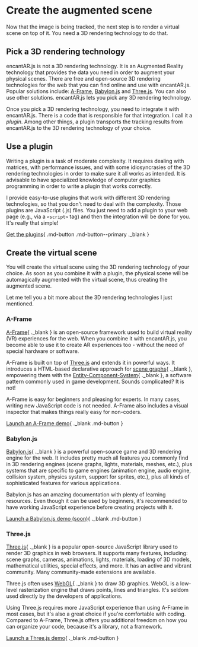 # Create the augmented scene

Now that the image is being tracked, the next step is to render a virtual scene on top of it. You need a 3D rendering technology to do that.

## Pick a 3D rendering technology

encantAR.js is not a 3D rendering technology. It is an Augmented Reality technology that provides the data you need in order to augment your physical scenes. There are free and open-source 3D rendering technologies for the web that you can find online and use with encantAR.js. Popular solutions include: [A-Frame](#a-frame), [Babylon.js](#babylonjs) and [Three.js](#threejs). You can also use other solutions. encantAR.js lets you pick any 3D rendering technology.

Once you pick a 3D rendering technology, you need to integrate it with encantAR.js. There is a code that is responsible for that integration. I call it a _plugin_. Among other things, a plugin transports the tracking results from encantAR.js to the 3D rendering technology of your choice.

## Use a plugin

Writing a plugin is a task of moderate complexity. It requires dealing with matrices, with performance issues, and with some idiosyncrasies of the 3D rendering technologies in order to make sure it all works as intended. It is advisable to have specialized knowledge of computer graphics programming in order to write a plugin that works correctly.

I provide easy-to-use plugins that work with different 3D rendering technologies, so that you don't need to deal with the complexity. Those plugins are JavaScript (.js) files. You just need to add a plugin to your web page (e.g., via a `<script>` tag) and then the integration will be done for you. It's really that simple!

[Get the plugins](https://github.com/alemart/encantar-js/tree/master/plugins){ .md-button .md-button--primary ._blank }

## Create the virtual scene

You will create the virtual scene using the 3D rendering technology of your choice. As soon as you combine it with a plugin, the physical scene will be automagically augmented with the virtual scene, thus creating the augmented scene.

Let me tell you a bit more about the 3D rendering technologies I just mentioned.

### A-Frame

[A-Frame](https://aframe.io){ ._blank } is an open-source framework used to build virtual reality (VR) experiences for the web. When you combine it with encantAR.js, you become able to use it to create AR experiences too - without the need of special hardware or software.

A-Frame is built on top of [Three.js](#threejs) and extends it in powerful ways. It introduces a HTML-based declarative approach for [scene graphs](https://en.wikipedia.org/wiki/Scene_graph){ ._blank }, empowering them with the [Entity-Component-System](https://en.wikipedia.org/wiki/Entity_component_system){ ._blank }, a software pattern commonly used in game development. Sounds complicated? It is not!

A-Frame is easy for beginners and pleasing for experts. In many cases, writing new JavaScript code is not needed. A-Frame also includes a visual inspector that makes things really easy for non-coders.

[Launch an A-Frame demo](/encantar-js/demos/hello-aframe/README.html){ ._blank .md-button }

### Babylon.js

[Babylon.js](https://www.babylonjs.com){ ._blank } is a powerful open-source game and 3D rendering engine for the web. It includes pretty much all features you commonly find in 3D rendering engines (scene graphs, lights, materials, meshes, etc.), plus systems that are specific to game engines (animation engine, audio engine, collision system, physics system, support for sprites, etc.), plus all kinds of sophisticated features for various applications.

Babylon.js has an amazing documentation with plenty of learning resources. Even though it can be used by beginners, it's recommended to have working JavaScript experience before creating projects with it.

[Launch a Babylon.js demo (soon)](#){ ._blank .md-button }

### Three.js

[Three.js](https://threejs.org){ ._blank } is a popular open-source JavaScript library used to render 3D graphics in web browsers. It supports many features, including: scene graphs, cameras, animations, lights, materials, loading of 3D models, mathematical utilities, special effects, and more. It has an active and vibrant community. Many community-made extensions are available.

Three.js often uses [WebGL](https://webglfundamentals.org){ ._blank } to draw 3D graphics. WebGL is a low-level rasterization engine that draws points, lines and triangles. It's seldom used directly by the developers of applications.

Using Three.js requires more JavaScript experience than using A-Frame in most cases, but it's also a great choice if you're comfortable with coding. Compared to A-Frame, Three.js offers you additional freedom on how you can organize your code, because it's a library, not a framework.

[Launch a Three.js demo](/encantar-js/demos/hello-three/README.html){ ._blank .md-button }
